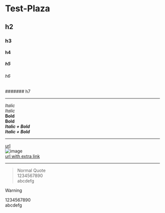 # Test-Plaza
## h2
### h3
#### h4
##### h5
###### h6
####### h7

---

_Italic_  
*Italic*  
__Bold__  
**Bold**  
___Italic + Bold___  
***Italic + Bold***  

---

[url](https://www.example.com)  
![image](https://t3.ftcdn.net/jpg/00/92/53/56/360_F_92535664_IvFsQeHjBzfE6sD4VHdO8u5OHUSc6yHF.jpg)  
[url with extra link][uwel]  

[uwel]: https://www.example.com

---

> Normal Quote  
> 1234567890  
> abcdefg  

> [!WARNING]  
> 1234567890  
> abcdefg  
